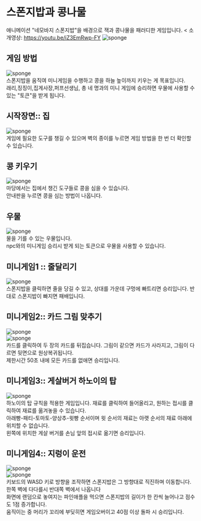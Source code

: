 # 스폰지밥과 콩나물
애니메이션 "네모바지 스폰지밥"을 배경으로 잭과 콩나물을 패러디한 게임입니다. <
소개영상: https://youtu.be/iZ3EmRwp-FY
![sponge](https://github.com/7minutes-7/Spongebob-and-the-Beanstalk/blob/master/Images/readme_title.png)<br />

## 게임 방법
![sponge](https://github.com/7minutes-7/Spongebob-and-the-Beanstalk/blob/master/Images/game_instructions.png)<br />
스폰지밥을 움직여 미니게임을 수행하고 콩을 하늘 높이까지 키우는 게 목표입니다. <br />
래리,징징이,집게사장,퍼프선생님, 총 네 명과의 미니 게임에 승리하면 우물에 사용할 수 있는 "토큰"을 받게 됩니다. <br />

## 시작장면:: 집
![sponge](https://github.com/7minutes-7/Spongebob-and-the-Beanstalk/blob/master/Images/readme_house.png)<br />
게임에 필요한 도구를 챙길 수 있으며 벽의 종이를 누르면 게임 방법을 한 번 더 확인할 수 있습니다.<br />

## 콩 키우기
![sponge](https://github.com/7minutes-7/Spongebob-and-the-Beanstalk/blob/master/Images/readme_yard.png)<br />
마당에서는 집에서 챙긴 도구들로 콩을 심을 수 있습니다.<br />
안내판을 누르면 콩을 심는 방법이 나옵니다.<br />

## 우물
![sponge](https://github.com/7minutes-7/Spongebob-and-the-Beanstalk/blob/master/Images/readme_well.png)<br />
물을 기를 수 있는 우물입니다. <br />
npc와의 미니게임 승리시 받게 되는 토큰으로 우물을 사용할 수 있습니다. <br />

## 미니게임1 :: 줄달리기
![sponge](https://github.com/7minutes-7/Spongebob-and-the-Beanstalk/blob/master/Images/readme_pullrope.png)<br />
스폰지밥을 클릭하면 줄을 당길 수 있고, 상대를 가운데 구멍에 빠트리면 승리입니다. 반대로 스폰지밥이 빠지면 패배입니다.<br />

## 미니게임2:: 카드 그림 맞추기
![sponge](https://github.com/7minutes-7/Spongebob-and-the-Beanstalk/blob/master/Images/readme_card1.png)<br />
![sponge](https://github.com/7minutes-7/Spongebob-and-the-Beanstalk/blob/master/Images/readme_card2.png)<br />
카드를 클릭하여 두 장의 카드를 뒤집습니다. 그림이 같으면 카드가 사라지고, 그림이 다르면 뒷면으로 원상복귀됩니다.<br />
제한시간 50초 내에 모든 카드를 없애면 승리입니다. <br />

## 미니게임3:: 게살버거 하노이의 탑
![sponge](https://github.com/7minutes-7/Spongebob-and-the-Beanstalk/blob/master/Images/readme_hanoi.png)<br />
하노이의 탑 규칙을 적용한 게임입니다. 재료를 클릭하여 들어올리고, 원하는 접시를 클릭하여 재료를 옮겨놓을 수 있습니다.<br />
아래빵-패티-토마토-양상추-윗빵 순서이며 윗 순서의 재료는 아랫 순서의 재료 아래에 위치할 수 없습니다. <br />
왼쪽에 위치한 게살 버거를 손님 앞의 접시로 옮기면 승리입니다. <br />

## 미니게임4:: 지렁이 운전
![sponge](https://github.com/7minutes-7/Spongebob-and-the-Beanstalk/blob/master/Images/readme_worm1.png)<br />
![sponge](https://github.com/7minutes-7/Spongebob-and-the-Beanstalk/blob/master/Images/readme_worm2.png)<br />
키보드의 WASD 키로 방향을 조작하면 스폰지밥은 그 방향대로 직진하며 이동합니다. 한쪽 벽에 다다를시 반대쪽 벽에서 나옵니다<br />
화면에 랜덤으로 놓여지는 파인애플을 먹으면 스폰지밥의 길이가 한 칸씩 늘어나고 점수도 1점 증가합니다. <br />
움직이는 중 머리가 꼬리에 부딪히면 게임오버이고 40점 이상 돌파 시 승리입니다. <br />
